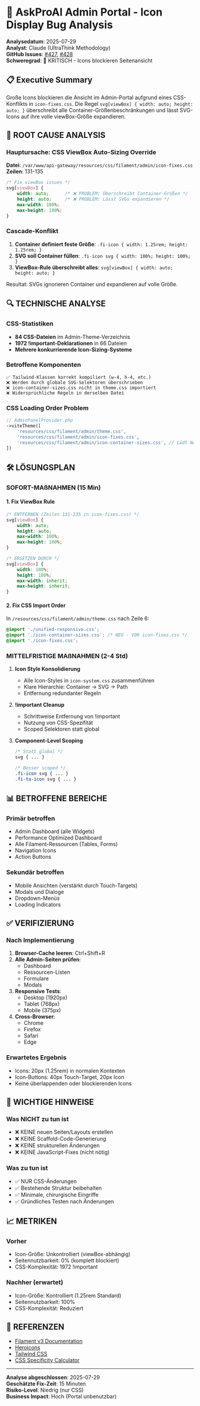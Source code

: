 # 🐞 AskProAI Admin Portal - Icon Display Bug Analysis

**Analysedatum**: 2025-07-29  
**Analyst**: Claude (UltraThink Methodology)  
**GitHub Issues**: [#427](https://github.com/fabianSp77/askproai-api/issues/427), [#428](https://github.com/fabianSp77/askproai-api/issues/428)  
**Schweregrad**: 🔴 KRITISCH - Icons blockieren Seitenansicht

## 📋 Executive Summary

Große Icons blockieren die Ansicht im Admin-Portal aufgrund eines CSS-Konflikts in `icon-fixes.css`. Die Regel `svg[viewBox] { width: auto; height: auto; }` überschreibt alle Container-Größenbeschränkungen und lässt SVG-Icons auf ihre volle viewBox-Größe expandieren.

## 🎯 ROOT CAUSE ANALYSIS

### Hauptursache: CSS ViewBox Auto-Sizing Override

**Datei**: `/var/www/api-gateway/resources/css/filament/admin/icon-fixes.css`  
**Zeilen**: 131-135

```css
/* Fix viewBox issues */
svg[viewBox] {
    width: auto;      /* ❌ PROBLEM: Überschreibt Container-Größen */
    height: auto;     /* ❌ PROBLEM: Lässt SVGs expandieren */
    max-width: 100%;
    max-height: 100%;
}
```

### Cascade-Konflikt

1. **Container definiert feste Größe**: `.fi-icon { width: 1.25rem; height: 1.25rem; }`
2. **SVG soll Container füllen**: `.fi-icon svg { width: 100%; height: 100%; }`
3. **ViewBox-Rule überschreibt alles**: `svg[viewBox] { width: auto; height: auto; }`

Resultat: SVGs ignorieren Container und expandieren auf volle Größe.

## 🔍 TECHNISCHE ANALYSE

### CSS-Statistiken
- **84 CSS-Dateien** im Admin-Theme-Verzeichnis
- **1972 !important-Deklarationen** in 66 Dateien
- **Mehrere konkurrierende Icon-Sizing-Systeme**

### Betroffene Komponenten
```
✅ Tailwind-Klassen korrekt kompiliert (w-4, h-4, etc.)
❌ Werden durch globale SVG-Selektoren überschrieben
❌ icon-container-sizes.css nicht in theme.css importiert
❌ Widersprüchliche Regeln in derselben Datei
```

### CSS Loading Order Problem
```php
// AdminPanelProvider.php
->viteTheme([
    'resources/css/filament/admin/theme.css',
    'resources/css/filament/admin/icon-fixes.css',
    'resources/css/filament/admin/icon-container-sizes.css', // Lädt NACH icon-fixes
])
```

## 🛠️ LÖSUNGSPLAN

### SOFORT-MAßNAHMEN (15 Min)

#### 1. Fix ViewBox Rule
```css
/* ENTFERNEN (Zeilen 131-135 in icon-fixes.css) */
svg[viewBox] {
    width: auto;
    height: auto;
    max-width: 100%;
    max-height: 100%;
}

/* ERSETZEN DURCH */
svg[viewBox] {
    width: 100%;
    height: 100%;
    max-width: inherit;
    max-height: inherit;
}
```

#### 2. Fix CSS Import Order
In `/resources/css/filament/admin/theme.css` nach Zeile 6:
```css
@import './unified-responsive.css';
@import './icon-container-sizes.css'; /* NEU - VOR icon-fixes.css */
@import './icon-fixes.css';
```

### MITTELFRISTIGE MAßNAHMEN (2-4 Std)

1. **Icon Style Konsolidierung**
   - Alle Icon-Styles in `icon-system.css` zusammenführen
   - Klare Hierarchie: Container → SVG → Path
   - Entfernung redundanter Regeln

2. **!important Cleanup**
   - Schrittweise Entfernung von !important
   - Nutzung von CSS-Spezifität
   - Scoped Selektoren statt global

3. **Component-Level Scoping**
   ```css
   /* Statt global */
   svg { ... }
   
   /* Besser scoped */
   .fi-icon svg { ... }
   .fi-ta-icon svg { ... }
   ```

## 📊 BETROFFENE BEREICHE

### Primär betroffen
- Admin Dashboard (alle Widgets)
- Performance Optimized Dashboard
- Alle Filament-Ressourcen (Tables, Forms)
- Navigation Icons
- Action Buttons

### Sekundär betroffen
- Mobile Ansichten (verstärkt durch Touch-Targets)
- Modals und Dialoge
- Dropdown-Menüs
- Loading Indicators

## ✅ VERIFIZIERUNG

### Nach Implementierung
1. **Browser-Cache leeren**: Ctrl+Shift+R
2. **Alle Admin-Seiten prüfen**:
   - Dashboard
   - Ressourcen-Listen
   - Formulare
   - Modals
3. **Responsive Tests**:
   - Desktop (1920px)
   - Tablet (768px)
   - Mobile (375px)
4. **Cross-Browser**:
   - Chrome
   - Firefox
   - Safari
   - Edge

### Erwartetes Ergebnis
- Icons: 20px (1.25rem) in normalen Kontexten
- Icon-Buttons: 40px Touch-Target, 20px Icon
- Keine überlappenden oder blockierenden Icons

## 🚨 WICHTIGE HINWEISE

### Was NICHT zu tun ist
- ❌ KEINE neuen Seiten/Layouts erstellen
- ❌ KEINE Scaffold-Code-Generierung  
- ❌ KEINE strukturellen Änderungen
- ❌ KEINE JavaScript-Fixes (nicht nötig)

### Was zu tun ist
- ✅ NUR CSS-Änderungen
- ✅ Bestehende Struktur beibehalten
- ✅ Minimale, chirurgische Eingriffe
- ✅ Gründliches Testen nach Änderungen

## 📈 METRIKEN

### Vorher
- Icon-Größe: Unkontrolliert (viewBox-abhängig)
- Seitennutzbarkeit: 0% (komplett blockiert)
- CSS-Komplexität: 1972 !important

### Nachher (erwartet)
- Icon-Größe: Kontrolliert (1.25rem Standard)
- Seitennutzbarkeit: 100%
- CSS-Komplexität: Reduziert

## 🔗 REFERENZEN

- [Filament v3 Documentation](https://filamentphp.com/docs)
- [Heroicons](https://heroicons.com/)
- [Tailwind CSS](https://tailwindcss.com/)
- [CSS Specificity Calculator](https://specificity.keegan.st/)

---

**Analyse abgeschlossen**: 2025-07-29  
**Geschätzte Fix-Zeit**: 15 Minuten  
**Risiko-Level**: Niedrig (nur CSS)  
**Business Impact**: Hoch (Portal unbenutzbar)